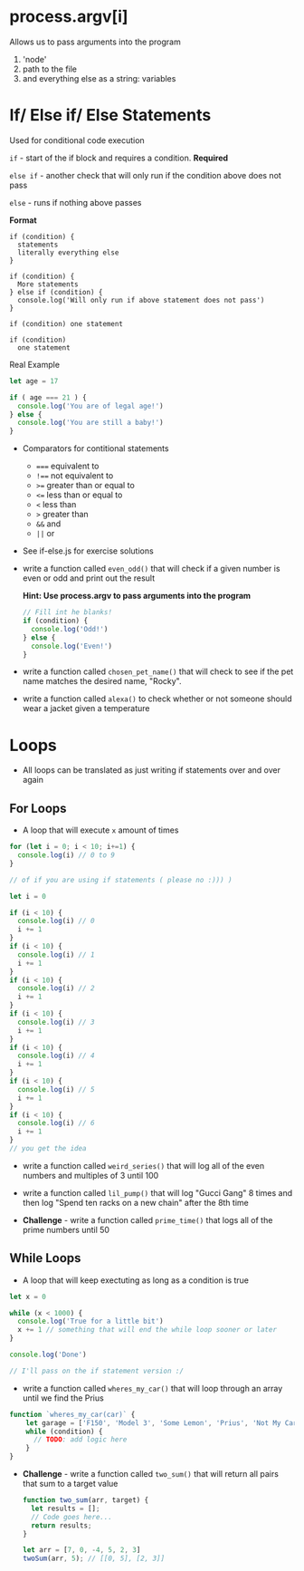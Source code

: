 # process.argv[i]
Allows us to pass arguments into the program
1. 'node'
2. path to the file
3. and everything else as a string: variables

# If/ Else if/  Else Statements

Used for conditional code execution

`if` - start of the if block and requires a condition. **Required**

`else if` - another check that will only run if the condition above does not pass

`else` - runs if nothing above passes

**Format**
```
if (condition) {
  statements
  literally everything else
}

if (condition) {
  More statements
} else if (condition) {
  console.log('Will only run if above statement does not pass')
}

if (condition) one statement

if (condition)
  one statement
```

Real Example
```javascript
let age = 17

if ( age === 21 ) {
  console.log('You are of legal age!')
} else {
  console.log('You are still a baby!')
}
```

* Comparators for contitional statements

    * `===` equivalent to
    * `!==` not equivalent to
    * `>=`  greater than or equal to
    * `<=`  less than or equal to
    * `<`   less than
    * `>`   greater than
    * `&&`  and
    * `||`  or

* See if-else.js for exercise solutions

* write a function called `even_odd()` that will check if a given number is even or odd and print out
  the result

  **Hint: Use process.argv to pass arguments into the program**

  ```javascript
  // Fill int he blanks!
  if (condition) {
    console.log('Odd!')
  } else {
    console.log('Even!')
  }
  ```

* write a function called `chosen_pet_name()` that will check to see if the pet name matches the desired name, "Rocky".


* write a function called `alexa()` to check whether or not someone should wear a jacket given a temperature

# Loops
* All loops can be translated as just writing if statements over and over again

## For Loops
* A loop that will execute `x` amount of times

```javascript
for (let i = 0; i < 10; i+=1) {
  console.log(i) // 0 to 9
}

// of if you are using if statements ( please no :))) )

let i = 0

if (i < 10) {
  console.log(i) // 0
  i += 1
}
if (i < 10) {
  console.log(i) // 1
  i += 1
}
if (i < 10) {
  console.log(i) // 2
  i += 1
}
if (i < 10) {
  console.log(i) // 3
  i += 1
}
if (i < 10) {
  console.log(i) // 4
  i += 1
}
if (i < 10) {
  console.log(i) // 5
  i += 1
}
if (i < 10) {
  console.log(i) // 6
  i += 1
}
// you get the idea
```

* write a function called `weird_series()` that will log all of the even numbers and multiples of 3 until 100

* write a function called `lil_pump()` that will log "Gucci Gang" 8 times
  and then log "Spend ten racks on a new chain" after the 8th time

* **Challenge** - write a function called `prime_time()` that logs all of the prime numbers until 50

## While Loops
* A loop that will keep exectuting as long as a condition is true

```javascript
let x = 0

while (x < 1000) {
  console.log('True for a little bit')
  x += 1 // something that will end the while loop sooner or later
}

console.log('Done')

// I'll pass on the if statement version :/
```

* write a function called `wheres_my_car()` that will loop through an array until we find the Prius
```javascript
function `wheres_my_car(car)` {
    let garage = ['F150', 'Model 3', 'Some Lemon', 'Prius', 'Not My Car']
    while (condition) {
      // TODO: add logic here
    }
}
```
* **Challenge** - write a function called `two_sum()` that will return all pairs that sum to a target value

  ```javascript
  function two_sum(arr, target) {
    let results = [];
    // Code goes here...
    return results;
  }

  let arr = [7, 0, -4, 5, 2, 3]
  twoSum(arr, 5); // [[0, 5], [2, 3]]
  ```
